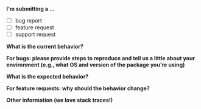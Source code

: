 <!-- feel free to remove any items that don't apply to this issue -->
**I'm submitting a ...**
  - [ ] bug report
  - [ ] feature request
  - [ ] support request

**What is the current behavior?**

**For bugs: please provide steps to reproduce and tell us a little about your environment (e.g., what OS and version of the package you're using)**

**What is the expected behavior?**

**For feature requests: why should the behavior change?**

**Other information (we love stack traces!)**
